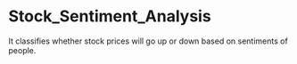 # Stock_Sentiment_Analysis
It classifies whether stock prices will go up or down based on sentiments of people.
